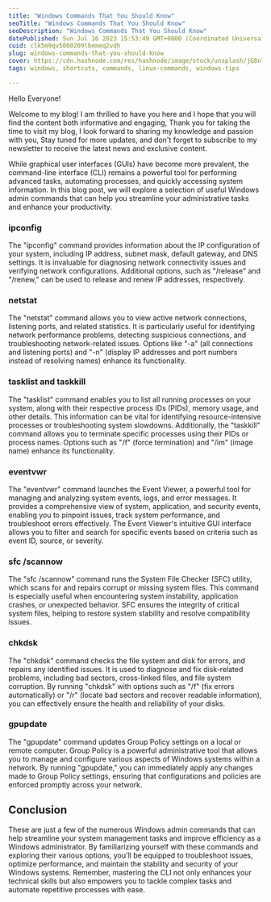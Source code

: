 ```yaml
---
title: "Windows Commands That You Should Know"
seoTitle: "Windows Commands That You Should Know"
seoDescription: "Windows Commands That You Should Know"
datePublished: Sun Jul 16 2023 15:53:49 GMT+0000 (Coordinated Universal Time)
cuid: clk5m9qv5000209lbemeq2vdh
slug: windows-commands-that-you-should-know
cover: https://cdn.hashnode.com/res/hashnode/image/stock/unsplash/jG8nlwLRZTM/upload/f5231129f260652472b3202de393ee19.jpeg
tags: windows, shortcuts, commands, linux-commands, windows-tips

---
```


Hello Everyone!

Welcome to my blog! I am thrilled to have you here and I hope that you will find the content both informative and engaging, Thank you for taking the time to visit my blog, I look forward to sharing my knowledge and passion with you, Stay tuned for more updates, and don't forget to subscribe to my newsletter to receive the latest news and exclusive content.

While graphical user interfaces (GUIs) have become more prevalent, the command-line interface (CLI) remains a powerful tool for performing advanced tasks, automating processes, and quickly accessing system information. In this blog post, we will explore a selection of useful Windows admin commands that can help you streamline your administrative tasks and enhance your productivity.

### **ipconfig**

The "ipconfig" command provides information about the IP configuration of your system, including IP address, subnet mask, default gateway, and DNS settings. It is invaluable for diagnosing network connectivity issues and verifying network configurations. Additional options, such as "/release" and "/renew," can be used to release and renew IP addresses, respectively.

### **netstat**

The "netstat" command allows you to view active network connections, listening ports, and related statistics. It is particularly useful for identifying network performance problems, detecting suspicious connections, and troubleshooting network-related issues. Options like "-a" (all connections and listening ports) and "-n" (display IP addresses and port numbers instead of resolving names) enhance its functionality.

### **tasklist and taskkill**

The "tasklist" command enables you to list all running processes on your system, along with their respective process IDs (PIDs), memory usage, and other details. This information can be vital for identifying resource-intensive processes or troubleshooting system slowdowns. Additionally, the "taskkill" command allows you to terminate specific processes using their PIDs or process names. Options such as "/f" (force termination) and "/im" (image name) enhance its functionality.

### **eventvwr**

The "eventvwr" command launches the Event Viewer, a powerful tool for managing and analyzing system events, logs, and error messages. It provides a comprehensive view of system, application, and security events, enabling you to pinpoint issues, track system performance, and troubleshoot errors effectively. The Event Viewer's intuitive GUI interface allows you to filter and search for specific events based on criteria such as event ID, source, or severity.

### **sfc /scannow**

The "sfc /scannow" command runs the System File Checker (SFC) utility, which scans for and repairs corrupt or missing system files. This command is especially useful when encountering system instability, application crashes, or unexpected behavior. SFC ensures the integrity of critical system files, helping to restore system stability and resolve compatibility issues.

### **chkdsk**

The "chkdsk" command checks the file system and disk for errors, and repairs any identified issues. It is used to diagnose and fix disk-related problems, including bad sectors, cross-linked files, and file system corruption. By running "chkdsk" with options such as "/f" (fix errors automatically) or "/r" (locate bad sectors and recover readable information), you can effectively ensure the health and reliability of your disks.

### **gpupdate**

The "gpupdate" command updates Group Policy settings on a local or remote computer. Group Policy is a powerful administrative tool that allows you to manage and configure various aspects of Windows systems within a network. By running "gpupdate," you can immediately apply any changes made to Group Policy settings, ensuring that configurations and policies are enforced promptly across your network.

## **Conclusion**

These are just a few of the numerous Windows admin commands that can help streamline your system management tasks and improve efficiency as a Windows administrator. By familiarizing yourself with these commands and exploring their various options, you'll be equipped to troubleshoot issues, optimize performance, and maintain the stability and security of your Windows systems. Remember, mastering the CLI not only enhances your technical skills but also empowers you to tackle complex tasks and automate repetitive processes with ease.